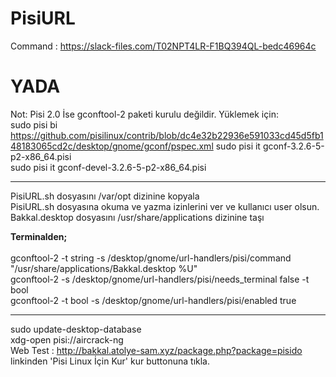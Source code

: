 # PisiURL

Command : https://slack-files.com/T02NPT4LR-F1BQ394QL-bedc46964c

# YADA

Not: Pisi 2.0 İse gconftool-2 paketi kurulu değildir. Yüklemek için:<br>
sudo pisi bi https://github.com/pisilinux/contrib/blob/dc4e32b22936e591033cd45d5fb148183065cd2c/desktop/gnome/gconf/pspec.xml
sudo pisi it gconf-3.2.6-5-p2-x86_64.pisi<br>
sudo pisi it gconf-devel-3.2.6-5-p2-x86_64.pisi

**********

PisiURL.sh dosyasını /var/opt dizinine kopyala<br>
PisiURL.sh dosyasına okuma ve yazma izinlerini ver ve kullanıcı user olsun.<br>
Bakkal.desktop dosyasını /usr/share/applications dizinine taşı<br>

<b>Terminalden;</b><br><br>
gconftool-2 -t string -s /desktop/gnome/url-handlers/pisi/command "/usr/share/applications/Bakkal.desktop %U"<br>
gconftool-2 -s /desktop/gnome/url-handlers/pisi/needs_terminal false -t bool<br>
gconftool-2 -t bool -s /desktop/gnome/url-handlers/pisi/enabled true<br>

*****

sudo update-desktop-database<br>
xdg-open pisi://aircrack-ng<br>
Web Test : http://bakkal.atolye-sam.xyz/package.php?package=pisido<br>
linkinden 'Pisi Linux İçin Kur' kur buttonuna tıkla.<br>
